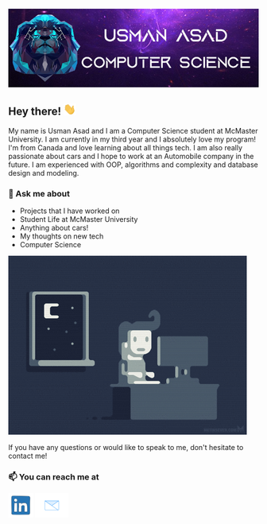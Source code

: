 [![Banner](https://github.com/Usman-A/Usman-A/blob/master/assets/banner/banner.png)](https://github.com/Usman-A/Usman-A/blob/master/assets/banner/banner.png)

## Hey there! <img src="https://github.com/Usman-A/Usman-A/blob/master/assets/GIFS/waving.gif" width="25px">

My name is Usman Asad and I am a Computer Science student at McMaster University. I am currently in my third year and I absolutely love my program! I'm from Canada and love learning about all things tech. I am also really passionate about cars and I hope to work at an Automobile company in the future. I am experienced with OOP, algorithms and complexity and database design and modeling. 

### 💬 Ask me about
* Projects that I have worked on
* Student Life at McMaster University
* Anything about cars!
* My thoughts on new tech
* Computer Science

![Alt Text](https://github.com/Usman-A/Usman-A/blob/master/assets/GIFS/coding.gif)

If you have any questions or would like to speak to me, don't hesitate to contact me!


### 📫 You can reach me at 

<p align='left'>
<a href="https://www.linkedin.com/in/usman-asad/"><img height="50" src="https://github.com/Usman-A/Usman-A/blob/master/assets/GIFS/linkedIn.gif"></a>
<a href="mailto:asadu@mcmaster.ca"> <img height="50" src="https://github.com/Usman-A/Usman-A/blob/master/assets/GIFS/email.gif"></a>
</p>
